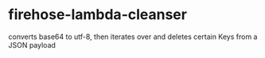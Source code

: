 # firehose-lambda-cleanser
converts base64 to utf-8, then iterates over and deletes certain Keys from a JSON payload

